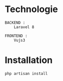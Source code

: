 # Technologie
    BACKEND :
        Laravel 8

    FRONTEND :
        Vujs3

# Installation
    php artisan install


